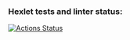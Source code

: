 ### Hexlet tests and linter status:
[![Actions Status](https://github.com/VovaTyan/java-project-73/workflows/hexlet-check/badge.svg)](https://github.com/VovaTyan/java-project-73/actions)